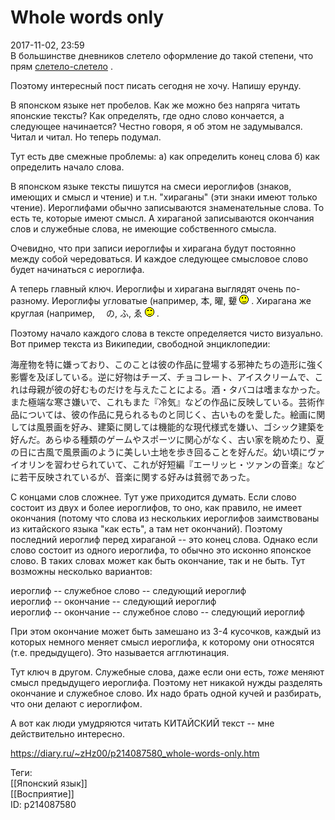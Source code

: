 Whole words only
=================

   
 2017-11-02, 23:59   
  В большинстве дневников слетело оформление до такой степени, что прям  [слетело-слетело](http://degozaru.diary.ru/p214085907.htm)  .   
   
 Поэтому интересный пост писать сегодня не хочу. Напишу ерунду.   
   
 В японском языке нет пробелов. Как же можно без напряга читать японские тексты? Как определять, где одно слово кончается, а следующее начинается? Честно говоря, я об этом не задумывался. Читал и читал. Но теперь подумал.   
   
 Тут есть две смежные проблемы: а) как определить конец слова б) как определить начало слова.   
   
 В японском языке тексты пишутся на смеси иероглифов (знаков, имеющих и смысл и чтение) и т.н. "хираганы" (эти знаки имеют только чтение). Иероглифами обычно записываются знаменательные слова. То есть те, которые имеют смысл. А хираганой записываются окончания слов и служебные слова, не имеющие собственного смысла.   
   
 Очевидно, что при записи иероглифы и хирагана будут постоянно между собой чередоваться. И каждое следующее смысловое слово будет начинаться с иероглифа.   
   
 А теперь главный ключ. Иероглифы и хирагана выглядят очень по-разному. Иероглифы угловатые (например, 本, 曜, 顰 ![;)](pics/1136.gif) . Хирагана же круглая (например, 　の, ふ, ゑ ![;)](pics/1136.gif) .   
   
 Поэтому начало каждого слова в тексте определяется чисто визуально. Вот пример текста из Википедии, свободной энциклопедии:   
   
 海産物を特に嫌っており、このことは彼の作品に登場する邪神たちの造形に強く影響を及ぼしている。逆に好物はチーズ、チョコレート、アイスクリームで、これは母親が彼の好むものだけを与えたことによる。酒・タバコは嗜まなかった。また極端な寒さ嫌いで、これもまた『冷気』などの作品に反映している。芸術作品については、彼の作品に見られるものと同じく、古いものを愛した。絵画に関しては風景画を好み、建築に関しては機能的な現代様式を嫌い、ゴシック建築を好んだ。あらゆる種類のゲームやスポーツに関心がなく、古い家を眺めたり、夏の日に古風で風景画のように美しい土地を歩き回ることを好んだ。幼い頃にヴァイオリンを習わせられていて、これが好短編『エーリッヒ・ツァンの音楽』などに若干反映されているが、音楽に関する好みは貧弱であった。   
   
 С концами слов сложнее. Тут уже приходится думать. Если слово состоит из двух и более иероглифов, то оно, как правило, не имеет окончания (потому что слова из нескольких иероглифов заимствованы из китайского языка "как есть", а там нет окончаний). Поэтому последний иероглиф перед хираганой -- это конец слова. Однако если слово состоит из одного иероглифа, то обычно это исконно японское слово. В таких словах может как быть окончание, так и не быть. Тут возможны несколько вариантов:   
   
 иероглиф -- служебное слово -- следующий иероглиф   
 иероглиф -- окончание -- следующий иероглиф   
 иероглиф -- окончание -- служебное слово -- следующий иероглиф   
   
 При этом окончание может быть замешано из 3-4 кусочков, каждый из которых немного меняет смысл иероглифа, к которому они относятся (т.е. предыдущего). Это называется агглютинация.   
   
 Тут ключ в другом. Служебные слова, даже если они есть,  *тоже*  меняют смысл предыдущего иероглифа. Поэтому нет никакой нужды разделять окончание и служебное слово. Их надо брать одной кучей и разбирать, что они делают с иероглифом.   
   
 А вот как люди умудряются читать КИТАЙСКИЙ текст -- мне действительно интересно.   
    
 <https://diary.ru/~zHz00/p214087580_whole-words-only.htm>   
   
 Теги:   
 [[Японский язык]]   
 [[Восприятие]]   
 ID: p214087580
